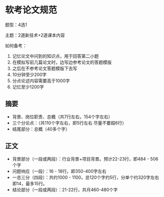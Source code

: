 # 软考论文规范

题型：4选1

主题：2道新技术+2道课本内容

如何备考：

1. 记忆论文中问到的知识点，用于回答第二小题
2. 在模拟写前几篇论文时，边写边参考论文的答题模版
3. 之后在不参考论文答题模版下去写
4. 10分钟至少200字
5. 分点论述内容需要高于1000字
6. 记忆至少1200字

## 摘要

- 背景、岗位职责、总概（共7行左右，154个字左右）
- 三个分论点：（共110个字左右，即5行左右 尽量不要超6行）
- 结尾部分：总概（40多个字）

## 正文

- 背景部分（一段或两段）：行业背景+项目背景。预计22-23行，即484 - 506 个字
- 问题响应（一段）：16 - 18行，即350-400字左右
- 一总三分（四段）：共约1000 - 1100，总120个字约5行，分单个约320字左右即14，最多15行。
- 结论部分（一段或两段）：21-22行，共月460-480个字
